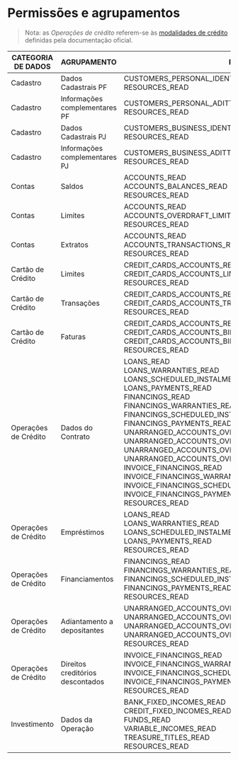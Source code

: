 # Permissões e agrupamentos

> Nota: as *Operações de crédito* referem-se às [modalidades de crédito](./modalidades-credito.md)
definidas pela documentação oficial.

| CATEGORIA DE DADOS | AGRUPAMENTO | PERMISSIONS |
|--------------------|-------------|-------------|
| Cadastro | Dados Cadastrais PF | CUSTOMERS_PERSONAL_IDENTIFICATIONS_READ<br>RESOURCES_READ |
| Cadastro | Informações complementares PF | CUSTOMERS_PERSONAL_ADITTIONALINFO_READ<br>RESOURCES_READ |
| Cadastro | Dados Cadastrais PJ | CUSTOMERS_BUSINESS_IDENTIFICATIONS_READ<br>RESOURCES_READ |
| Cadastro | Informações complementares PJ | CUSTOMERS_BUSINESS_ADITTIONALINFO_READ<br>RESOURCES_READ |
| Contas | Saldos | ACCOUNTS_READ<br>ACCOUNTS_BALANCES_READ<br>RESOURCES_READ |
| Contas | Limites | ACCOUNTS_READ<br>ACCOUNTS_OVERDRAFT_LIMITS_READ<br>RESOURCES_READ |
| Contas | Extratos | ACCOUNTS_READ<br>ACCOUNTS_TRANSACTIONS_READ<br>RESOURCES_READ |
| Cartão de Crédito | Limites | CREDIT_CARDS_ACCOUNTS_READ<br>CREDIT_CARDS_ACCOUNTS_LIMITS_READ<br>RESOURCES_READ |
| Cartão de Crédito | Transações | CREDIT_CARDS_ACCOUNTS_READ<br>CREDIT_CARDS_ACCOUNTS_TRANSACTIONS_READ<br>RESOURCES_READ |
| Cartão de Crédito | Faturas | CREDIT_CARDS_ACCOUNTS_READ<br>CREDIT_CARDS_ACCOUNTS_BILLS_READ<br>CREDIT_CARDS_ACCOUNTS_BILLS_TRANSACTIONS_READ<br>RESOURCES_READ |
| Operações de Crédito | Dados do Contrato | LOANS_READ<br>LOANS_WARRANTIES_READ<br>LOANS_SCHEDULED_INSTALMENTS_READ<br>LOANS_PAYMENTS_READ<br>FINANCINGS_READ<br>FINANCINGS_WARRANTIES_READ<br>FINANCINGS_SCHEDULED_INSTALMENTS_READ<br>FINANCINGS_PAYMENTS_READ<br>UNARRANGED_ACCOUNTS_OVERDRAFT_READ<br>UNARRANGED_ACCOUNTS_OVERDRAFT_WARRANTIES_READ<br>UNARRANGED_ACCOUNTS_OVERDRAFT_SCHEDULED_INSTALMENTS_READ<br>UNARRANGED_ACCOUNTS_OVERDRAFT_PAYMENTS_READ<br>INVOICE_FINANCINGS_READ<br>INVOICE_FINANCINGS_WARRANTIES_READ<br>INVOICE_FINANCINGS_SCHEDULED_INSTALMENTS_READ<br>INVOICE_FINANCINGS_PAYMENTS_READ<br>RESOURCES_READ |
| Operações de Crédito | Empréstimos | LOANS_READ<br>LOANS_WARRANTIES_READ<br>LOANS_SCHEDULED_INSTALMENTS_READ<br>LOANS_PAYMENTS_READ<br>RESOURCES_READ |
| Operações de Crédito | Financiamentos | FINANCINGS_READ<br>FINANCINGS_WARRANTIES_READ<br>FINANCINGS_SCHEDULED_INSTALMENTS_READ<br>FINANCINGS_PAYMENTS_READ<br>RESOURCES_READ |
| Operações de Crédito | Adiantamento a depositantes | UNARRANGED_ACCOUNTS_OVERDRAFT_READ<br>UNARRANGED_ACCOUNTS_OVERDRAFT_WARRANTIES_READ<br>UNARRANGED_ACCOUNTS_OVERDRAFT_SCHEDULED_INSTALMENTS_READ<br>UNARRANGED_ACCOUNTS_OVERDRAFT_PAYMENTS_READ<br>RESOURCES_READ |
| Operações de Crédito | Direitos creditórios descontados | INVOICE_FINANCINGS_READ<br>INVOICE_FINANCINGS_WARRANTIES_READ<br>INVOICE_FINANCINGS_SCHEDULED_INSTALMENTS_READ<br>INVOICE_FINANCINGS_PAYMENTS_READ<br>RESOURCES_READ |
| Investimento | Dados da Operação | BANK_FIXED_INCOMES_READ<br>CREDIT_FIXED_INCOMES_READ<br>FUNDS_READ<br>VARIABLE_INCOMES_READ<br>TREASURE_TITLES_READ<br>RESOURCES_READ |
